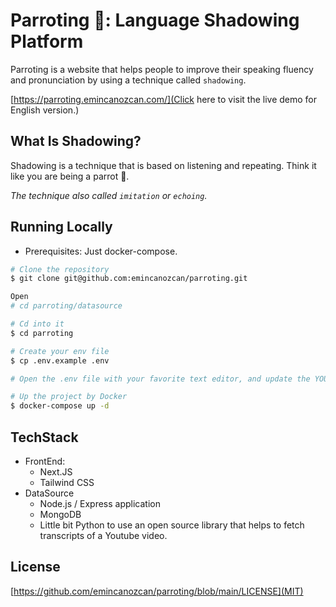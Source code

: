 # Parroting 🦜: Language Shadowing Platform

Parroting is a website that helps people to improve their speaking fluency and pronunciation by using a technique called `shadowing`.

[https://parroting.emincanozcan.com/](Click here to visit the live demo for English version.)

## What Is Shadowing?

Shadowing is a technique that is based on listening and repeating. Think it like you are being a parrot 🦜.

*The technique also called `imitation` or `echoing`.*

## Running Locally

* Prerequisites: Just docker-compose.

```bash
# Clone the repository
$ git clone git@github.com:emincanozcan/parroting.git

Open 
# cd parroting/datasource

# Cd into it
$ cd parroting

# Create your env file
$ cp .env.example .env

# Open the .env file with your favorite text editor, and update the YOUTUBE_API_KEY field.

# Up the project by Docker
$ docker-compose up -d
```

## TechStack

* FrontEnd:
  * Next.JS
  * Tailwind CSS
* DataSource
  * Node.js / Express application
  * MongoDB
  * Little bit Python to use an open source library that helps to fetch transcripts of a Youtube video. 

## License

[https://github.com/emincanozcan/parroting/blob/main/LICENSE](MIT)
